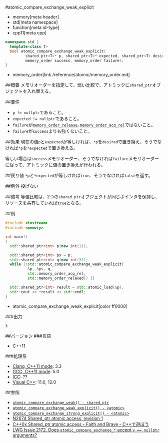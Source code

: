 #atomic_compare_exchange_weak_explicit
* memory[meta header]
* std[meta namespace]
* function[meta id-type]
* cpp11[meta cpp]

```cpp
namespace std {
  template<class T>
  bool atomic_compare_exchange_weak_explicit(
         shared_ptr<T>* p, shared_ptr<T>* expected, shared_ptr<T> desired,
         memory_order success, memory_order failure);
}
```
* memory_order[link /reference/atomic/memory_order.md]

##概要
メモリオーダーを指定して、弱い比較で、アトミックに`shared_ptr`オブジェクトを入れ替える。


##要件
- `p != nullptr`であること。
- `expected != nullptr`であること。
- `failure`が[`memory_order_release`](/reference/atomic/memory_order.md), [`memory_order_acq_rel`](/reference/atomic/memory_order.md)ではないこと。
- `failure`が`success`よりも強くないこと。


##効果
現在の値`p`と`expected`が等しければ、`*p`を`desired`で置き換え、そうでなければ`*p`を`*expected`で置き換える。

等しい場合は`success`メモリオーダー、そうでなければ`failure`メモリオーダーに従って、アトミックに値の置き換えが行われる。



##戻り値
`*p`と`*expected`が等しければ`true`、そうでなければ`false`を返す。


##例外
投げない


##備考
等値比較は、2つの`shared_ptr`オブジェクトが同じポインタを保持し、リソースを共有していれば`true`となる。


##例
```cpp
#include <iostream>
#include <memory>

int main()
{
  std::shared_ptr<int> p(new int(1));

  std::shared_ptr<int> ps = p;
  std::shared_ptr<int> q(new int(3));
  while (!std::atomic_compare_exchange_weak_explicit(
          &p, &ps, q,
          std::memory_order_acq_rel,
          std::memory_order_relaxed)) {}

  std::shared_ptr<int> result = std::atomic_load(&p);
  std::cout << *result << std::endl;
}
```
* atomic_compare_exchange_weak_explicit[color ff0000]


###出力
```
3
```


##バージョン
###言語
- C++11

###処理系
- [Clang, C++11 mode](/implementation.md#clang): 3.3
- [GCC, C++11 mode](/implementation.md#gcc): 5.0
- [ICC](/implementation.md#icc): ??
- [Visual C++](/implementation.md#visual_cpp): 11.0, 12.0


##参照
- [`atomic_compare_exchange_weak() - shared_ptr`](atomic_compare_exchange_weak.md)
- [`atomic_compare_exchange_weak_explicit() - <atomic>`](/reference/atomic/atomic_compare_exchange_weak_explicit.md)
- [`atomic_compare_exchange_strong_explicit() - <atomic>`](/reference/atomic/atomic_compare_exchange_strong_explicit.md)
- [N2674 Shared_ptr atomic access, revision 1](http://www.open-std.org/jtc1/sc22/wg21/docs/papers/2008/n2674.htm)
- [C++0x Shared_ptr atomic access - Faith and Brave - C++で遊ぼう](http://faithandbrave.hateblo.jp/entry/20081015/1224066366)
- [LWG Issue 2172. Does `atomic_compare_exchange_*` accept `v == nullptr` arguments?](http://www.open-std.org/jtc1/sc22/wg21/docs/lwg-defects.html#2172)


